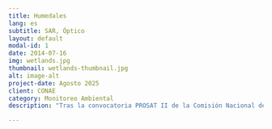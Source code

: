 ```yaml
---
title: Humedales
lang: es
subtitle: SAR, Óptico
layout: default
modal-id: 1
date: 2014-07-16
img: wetlands.jpg
thumbnail: wetlands-thumbnail.jpg
alt: image-alt
project-date: Agosto 2025
client: CONAE
category: Monitoreo Ambiental
description: "Tras la convocatoria PROSAT II de la Comisión Nacional de Actividades Espaciales (CONAE), se desarrolló un sistema que utiliza información satelital polarimétrica de microondas activa de la Misión SAOCOM argentina, junto con otros datos satelitales ópticos y de radar, para el monitoreo de humedales en Argentina (en consonancia con el uso de información satelital para programas de inventario de humedales). El trabajo se llevó a cabo en unidades piloto de paisaje de humedales: el Sitio Ramsar del Alto Delta (provincia de Entre Ríos), Concepción del Uruguay (provincia de Entre Ríos) y Bajo de los Saladillos (provincia de Santa Fe). El primer objetivo fue desarrollar un catálogo de coeficientes de retrodispersión (microondas activa, bandas C y L) y respuestas espectrales (visible e infrarrojo reflexivo) asociadas a los tipos de humedales en las áreas de estudio. El catálogo es un panel interactivo que muestra gráficos para cada tipo de humedal, lo que permite a los usuarios visualizar las firmas espectrales o la retrodispersión característica (valores medios y desviación o rango de variación) para un período seleccionado, así como la dinámica temporal de la retrodispersión o los índices sintéticos derivados de datos satelitales ópticos. El panel se diseñó con dos modalidades: a) exploratoria, en la que cada usuario puede obtener gráficos filtrando libremente por tipo de escena, fecha y tipo de humedal; b) guiada, en la que se accede a gráficos prediseñados, acompañados de una interpretación realizada por los consultores (por ejemplo, diferencias entre períodos secos y húmedos, o análisis de las diferencias entre tipos de humedales). Resulta útil para los gestores que participan en el mapeo de humedales, ya que proporciona un resumen e interpretación de la información SAR y óptica."

---
```


